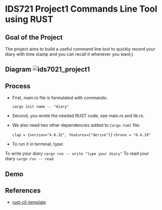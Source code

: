 #  IDS721 Project1 Commands Line Tool using RUST

## Goal of the Project

The project aims to build a useful command line tool to quickly record your diary with time stamp and you can recall it whenever you want;)

## Diagram ![ids7021_project1](https://user-images.githubusercontent.com/112578755/217571003-b04d085b-0873-4596-96b2-8a41cad14040.jpg)


## Process

* First, main.rs file is formulated with commands:

    `cargo init name -- "diary"`

* Second, you wrote the needed RUST code, see main.rs and lib.rs. 
* We also need two other dependencies added to `Cargo.toml` file:

    `clap = {version="4.0.32", features=["derive"]}`
    `chrono = "0.4.19"`

* To run it in terminal, type:

 To write your diary   `cargo run -- write "type your diary"`
 To read your diary  `cargo run -- read`

## Demo

## References

* [rust-cli-template](https://github.com/kbknapp/rust-cli-template)
